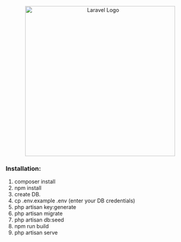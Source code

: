 <p align="center"><a href="https://laravel.com" target="_blank"><img src="https://raw.githubusercontent.com/laravel/art/master/logo-lockup/5%20SVG/2%20CMYK/1%20Full%20Color/laravel-logolockup-cmyk-red.svg" width="400" alt="Laravel Logo"></a></p>

### Installation:
1. composer install
2. npm install
3. create DB.
4. cp .env.example .env (enter your DB credentials)
5. php artisan key:generate
6. php artisan migrate
7. php artisan db:seed
8. npm run build
9. php artisan serve
